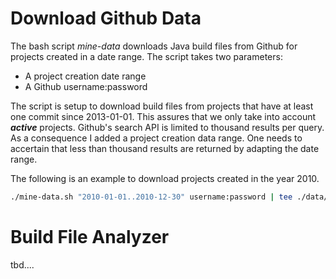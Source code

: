 Download Github Data
====================

The bash script *mine-data* downloads Java build files from Github for projects created in a date range. The script takes two parameters:

* A project creation date range
* A Github username:password
    
The script is setup to download build files from projects that have at least one commit since 2013-01-01. This assures that we only take into account ***active*** projects.
Github's search API is limited to thousand results per query. As a consequence I added a project creation data range. One needs to accertain that less than thousand results are returned by adapting the date range.

The following is an example to download projects created in the year 2010.
```bash
./mine-data.sh "2010-01-01..2010-12-30" username:password | tee ./data/2010.log
```

Build File Analyzer
===================

tbd....
